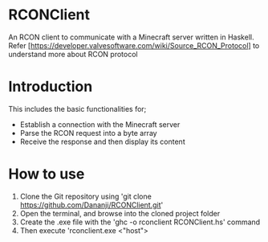 # RCONClient
An RCON client to communicate with a Minecraft server written in Haskell.
Refer [https://developer.valvesoftware.com/wiki/Source_RCON_Protocol] to understand more about RCON protocol

# Introduction

This includes the basic functionalities for;
- Establish a connection with the Minecraft server
- Parse the RCON request into a byte array
- Receive the response and then display its content

# How to use

1. Clone the Git repository using 'git clone https://github.com/Dananji/RCONClient.git'
2. Open the terminal, and browse into the cloned project folder
3. Create the .exe file with the 'ghc -o rconclient RCONClient.hs' command
4. Then execute 'rconclient.exe <"host"> <port>